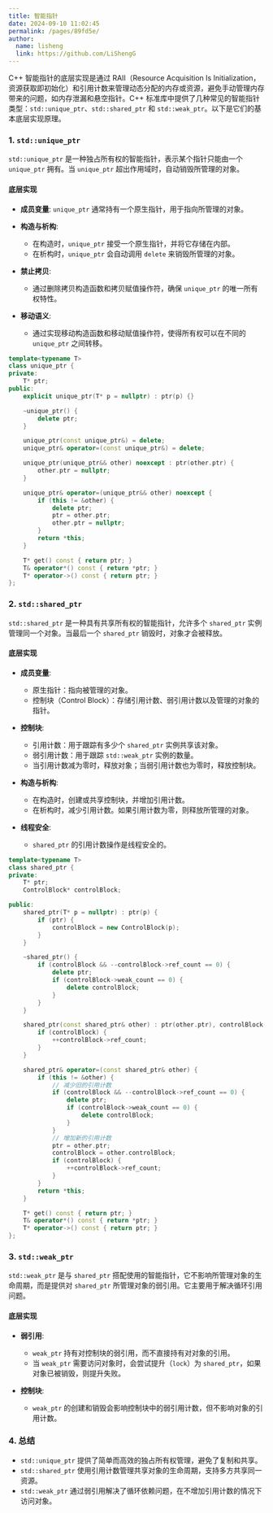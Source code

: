 ```yaml
---
title: 智能指针
date: 2024-09-10 11:02:45
permalink: /pages/89fd5e/
author: 
  name: lisheng
  link: https://github.com/LiShengG
---
```

C++ 智能指针的底层实现是通过 RAII（Resource Acquisition Is Initialization，资源获取即初始化）和引用计数来管理动态分配的内存或资源，避免手动管理内存带来的问题，如内存泄漏和悬空指针。C++ 标准库中提供了几种常见的智能指针类型：`std::unique_ptr`、`std::shared_ptr` 和 `std::weak_ptr`。以下是它们的基本底层实现原理。

### 1. `std::unique_ptr`

`std::unique_ptr` 是一种独占所有权的智能指针，表示某个指针只能由一个 `unique_ptr` 拥有。当 `unique_ptr` 超出作用域时，自动销毁所管理的对象。

#### **底层实现**
- **成员变量**: `unique_ptr` 通常持有一个原生指针，用于指向所管理的对象。
  
- **构造与析构**:
  - 在构造时，`unique_ptr` 接受一个原生指针，并将它存储在内部。
  - 在析构时，`unique_ptr` 会自动调用 `delete` 来销毁所管理的对象。

- **禁止拷贝**:
  - 通过删除拷贝构造函数和拷贝赋值操作符，确保 `unique_ptr` 的唯一所有权特性。

- **移动语义**:
  - 通过实现移动构造函数和移动赋值操作符，使得所有权可以在不同的 `unique_ptr` 之间转移。

```cpp
template<typename T>
class unique_ptr {
private:
    T* ptr;
public:
    explicit unique_ptr(T* p = nullptr) : ptr(p) {}

    ~unique_ptr() {
        delete ptr;
    }

    unique_ptr(const unique_ptr&) = delete;
    unique_ptr& operator=(const unique_ptr&) = delete;

    unique_ptr(unique_ptr&& other) noexcept : ptr(other.ptr) {
        other.ptr = nullptr;
    }

    unique_ptr& operator=(unique_ptr&& other) noexcept {
        if (this != &other) {
            delete ptr;
            ptr = other.ptr;
            other.ptr = nullptr;
        }
        return *this;
    }

    T* get() const { return ptr; }
    T& operator*() const { return *ptr; }
    T* operator->() const { return ptr; }
};
```

### 2. `std::shared_ptr`

`std::shared_ptr` 是一种具有共享所有权的智能指针，允许多个 `shared_ptr` 实例管理同一个对象。当最后一个 `shared_ptr` 销毁时，对象才会被释放。

#### **底层实现**
- **成员变量**:
  - 原生指针：指向被管理的对象。
  - 控制块（Control Block）：存储引用计数、弱引用计数以及管理的对象的指针。
  
- **控制块**:
  - 引用计数：用于跟踪有多少个 `shared_ptr` 实例共享该对象。
  - 弱引用计数：用于跟踪 `std::weak_ptr` 实例的数量。
  - 当引用计数减为零时，释放对象；当弱引用计数也为零时，释放控制块。

- **构造与析构**:
  - 在构造时，创建或共享控制块，并增加引用计数。
  - 在析构时，减少引用计数。如果引用计数为零，则释放所管理的对象。

- **线程安全**:
  - `shared_ptr` 的引用计数操作是线程安全的。

```cpp
template<typename T>
class shared_ptr {
private:
    T* ptr;
    ControlBlock* controlBlock;

public:
    shared_ptr(T* p = nullptr) : ptr(p) {
        if (ptr) {
            controlBlock = new ControlBlock(p);
        }
    }

    ~shared_ptr() {
        if (controlBlock && --controlBlock->ref_count == 0) {
            delete ptr;
            if (controlBlock->weak_count == 0) {
                delete controlBlock;
            }
        }
    }

    shared_ptr(const shared_ptr& other) : ptr(other.ptr), controlBlock(other.controlBlock) {
        if (controlBlock) {
            ++controlBlock->ref_count;
        }
    }

    shared_ptr& operator=(const shared_ptr& other) {
        if (this != &other) {
            // 减少旧的引用计数
            if (controlBlock && --controlBlock->ref_count == 0) {
                delete ptr;
                if (controlBlock->weak_count == 0) {
                    delete controlBlock;
                }
            }
            // 增加新的引用计数
            ptr = other.ptr;
            controlBlock = other.controlBlock;
            if (controlBlock) {
                ++controlBlock->ref_count;
            }
        }
        return *this;
    }

    T* get() const { return ptr; }
    T& operator*() const { return *ptr; }
    T* operator->() const { return ptr; }
};
```

### 3. `std::weak_ptr`

`std::weak_ptr` 是与 `shared_ptr` 搭配使用的智能指针，它不影响所管理对象的生命周期，而是提供对 `shared_ptr` 所管理对象的弱引用。它主要用于解决循环引用问题。

#### **底层实现**
- **弱引用**:
  - `weak_ptr` 持有对控制块的弱引用，而不直接持有对对象的引用。
  - 当 `weak_ptr` 需要访问对象时，会尝试提升（`lock`）为 `shared_ptr`，如果对象已被销毁，则提升失败。

- **控制块**:
  - `weak_ptr` 的创建和销毁会影响控制块中的弱引用计数，但不影响对象的引用计数。

### 4. **总结**
- `std::unique_ptr` 提供了简单而高效的独占所有权管理，避免了复制和共享。
- `std::shared_ptr` 使用引用计数管理共享对象的生命周期，支持多方共享同一资源。
- `std::weak_ptr` 通过弱引用解决了循环依赖问题，在不增加引用计数的情况下访问对象。
